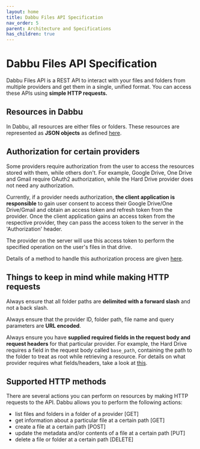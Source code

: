 ```yaml
---
layout: home
title: Dabbu Files API Specification
nav_order: 5
parent: Architecture and Specifications
has_children: true
---
```


# Dabbu Files API Specification

Dabbu Files API is a REST API to interact with your files and folders from multiple providers and get them in a single, unified format. You can access these APIs using **simple HTTP requests.**

## Resources in Dabbu

In Dabbu, all resources are either files or folders. These resources are represented as **JSON objects** as defined [here](/schema/files-resource.schema.json).

## Authorization for certain providers

Some providers require authorization from the user to access the resources stored with them, while others don't. For example, Google Drive, One Drive and Gmail require OAuth2 authorization, while the Hard Drive provider does not need any authorization.

Currently, if a provider needs authorization, **the client application is responsible** to gain user consent to access their Google Drive/One Drive/Gmail and obtain an access token and refresh token from the provider. Once the client application gains an access token from the respective provider, they can pass the access token to the server in the 'Authorization' header.

The provider on the server will use this access token to perform the specified operation on the user's files in that drive.

Details of a method to handle this authorization process are given [here](/files-api/client-config).

## Things to keep in mind while making HTTP requests

Always ensure that all folder paths are **delimited with a forward slash** and not a back slash.

Always ensure that the provider ID, folder path, file name and query parameters are **URL encoded**.

Always ensure you have **supplied required fields in the request body and request headers** for that particular provider. For example, the Hard Drive requires a field in the request body called `base_path`, containing the path to the folder to treat as root while retrieving a resource. For details on what provider requires what fields/headers, take a look at [this](/files-api/client-config).

## Supported HTTP methods

There are several actions you can perform on resources by making HTTP requests to the API. Dabbu allows you to perform the following actions:

- list files and folders in a folder of a provider [GET]
- get information about a particular file at a certain path [GET]
- create a file at a certain path [POST]
- update the metadata and/or contents of a file at a certain path [PUT]
- delete a file or folder at a certain path [DELETE]
